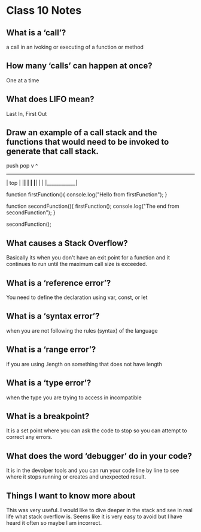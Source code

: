 # Class 10 Notes

## What is a ‘call’?

a call in an ivoking or executing of a function or method

## How many ‘calls’ can happen at once?

One at a time

## What does LIFO mean?

Last In, First Out

## Draw an example of a call stack and the functions that would need to be invoked to generate that call stack.
 
 push    pop
   v     ^
 ____________
|    top     |
|____________|
|            |
|____________|
|            |
|____________|

function firstFunction(){
  console.log("Hello from firstFunction");
}

function secondFunction(){
  firstFunction();
  console.log("The end from secondFunction");
}

secondFunction();

## What causes a Stack Overflow?

Basically its when you don't have an exit point for a function and it continues to run until the maximum call size is exceeded.

## What is a ‘reference error’?

You need to define the declaration using var, const, or let

## What is a ‘syntax error’?

when you are not following the rules (syntax) of the language

## What is a ‘range error’?

if you are using .length on something that does not have length

## What is a ‘type error’?

when the type you are trying to access in incompatible

## What is a breakpoint?

It is a set point where you can ask the code to stop so you can attempt to correct any errors.

## What does the word ‘debugger’ do in your code?

It is in the devolper tools and you can run your code line by line to see where it stops running or creates and unexpected result.

## Things I want to know more about

This was very useful. I would like to dive deeper in the stack and see in real life what stack overflow is. Seems like it is very easy to avoid but I have heard it often so maybe I am incorrect.
